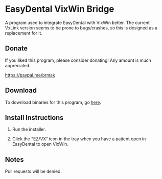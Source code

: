 # EasyDental VixWin Bridge
A program used to integrate EasyDental with VixWin better. The current VxLink version seems to be prone to bugs/crashes, so this is designed as a replacement for it.

## Donate

If you liked this program, please consider donating! Any amount is much appreciated.

https://paypal.me/brmak

## Download

To download binaries for this program, go [here](https://github.com/BLEEPBLOOPforLife/easydental-vixwin-bridge/releases).

## Install Instructions

1. Run the installer.

2. Click the "EZ/VX" icon in the tray when you have a patient open in EasyDental to open VixWin.

## Notes

Pull requests will be denied.
